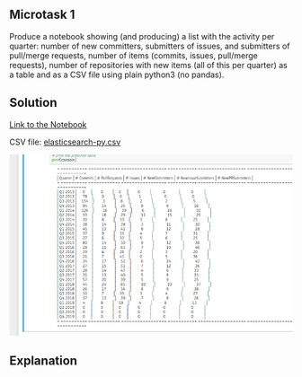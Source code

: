 ## Microtask 1

Produce a notebook showing (and producing) a list with the activity per quarter: number of new committers, submitters of issues, and submitters of pull/merge requests, number of items (commits, issues, pull/merge requests), number of repositories with new items (all of this per quarter) as a table and as a CSV file using plain python3 (no pandas).

## Solution

[Link to the Notebook](https://github.com/vchrombie/chaoss-microtasks/blob/master/microtask-1/microtask-1.ipynb)

CSV file: [elasticsearch-py.csv](microtask-1/elasticsearch-py.csv)

![mt1](../images/mt1.png)

## Explanation




